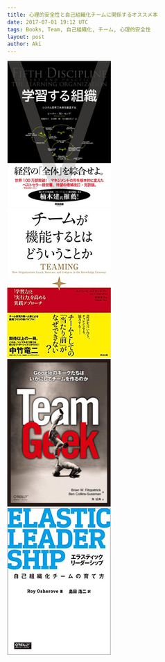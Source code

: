 ```yaml
---
title: 心理的安全性と自己組織化チームに関係するオススメ本
date: 2017-07-01 19:12 UTC
tags: Books, Team, 自己組織化, チーム, 心理的安全性
layout: post
author: Aki
---
```


<div class="box">
  <div class="photo item" style="width: 250px">
    <a href='http://amzn.to/2eIeaF9'>
      <img src="/images/2017-07-01/4862761011.png" alt="4862761011.png" />
    </a>
  </div>

  <div class="photo item" style="width: 250px">
    <a href='http://amzn.to/2vS6jtJ'>
      <img src="/images/2017-07-01/4862761828.png" alt="4862761828.png" />
    </a>
  </div>
</div>

<div class="box">
  <div class="photo item" style="width: 250px">
    <a href='http://amzn.to/2vSmck5'>
      <img src="/images/2017-07-01/4873116309.png" alt="4873116309.png" />
    </a>
  </div>

  <div class="photo item" style="width: 250px">
    <a href='http://amzn.to/2uZZCcU'>
      <img src="/images/2017-07-01/4873118026.png" alt="4873118026.png" />
    </a>
  </div>
</div>
